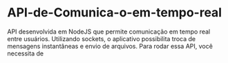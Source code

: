 # API-de-Comunica-o-em-tempo-real
API desenvolvida em NodeJS que permite comunicação em tempo real entre usuários. Utilizando sockets, o aplicativo possibilita troca de mensagens instantâneas e envio de arquivos.
Para rodar essa API, você necessita de 
